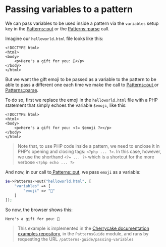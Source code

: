 # Passing variables to a pattern

We can pass variables to be used inside a pattern via the `variables` setup key in the [Patterns::out](../../reference/core-modules/patterns/methods.md#out) or the [Patterns::parse](../../reference/core-modules/patterns/methods.md#parse) call.

Imagine our `helloworld.html` file looks like this:

```markup
<!DOCTYPE html>
<html>
<body>
    <p>Here's a gift for you: 🧁</p>
</body>
</html>
```

But we want the gift emoji to be passed as a variable to the pattern to be able to pass a different one each time we make the call to [Patterns::out ](../../reference/core-modules/patterns/methods.md#out)or [Patterns::parse](../../reference/core-modules/patterns/methods.md#parse).

To do so, first we replace the emoji in the `helloworld.html` file with a PHP statement that simply echoes the variable `$emoji`, like this:

```markup
<!DOCTYPE html>
<html>
<body>
    <p>Here's a gift for you: <?= $emoji ?></p>
</body>
</html>
```

> Note that, to use PHP code inside a pattern, we need to enclose it in PHP's opening and closing tags: `<?php ... ?>`. In this case, however, we use the shorthand `<?= ... ?>` which is a shortcut for the more verbose `<?php echo ... ?>`

And now, in our call to[ Patterns::out](../../reference/core-modules/patterns/methods.md#out), we pass `emoji` as a variable:

```php
$e->Patterns->out("helloworld.html", [
    "variables" => [
        "emoji" => "🧸"
    ]
]);
```

So now, the browser shows this:

```markup
Here's a gift for you: 🧸
```

> This example is implemented in the [Cherrycake documentation examples repository](https://github.com/tin-cat/cherrycake-documentation-examples), in the `PatternsGuide` module, and runs by requesting the URL `/patterns-guide/passing-variables`

